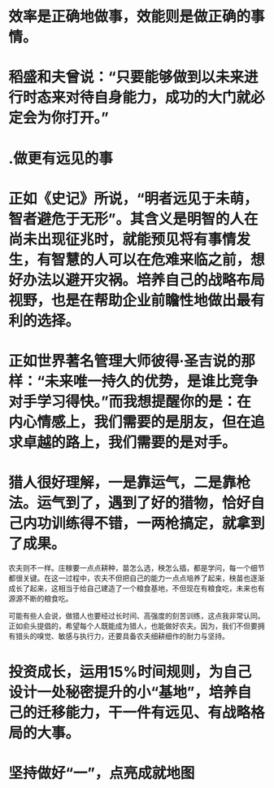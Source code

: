 # 效率是正确地做事，效能则是做正确的事情。

# 稻盛和夫曾说：“只要能够做到以未来进行时态来对待自身能力，成功的大门就必定会为你打开。”

# .做更有远见的事

# 正如《史记》所说，“明者远见于未萌，智者避危于无形”。其含义是明智的人在尚未出现征兆时，就能预见将有事情发生，有智慧的人可以在危难来临之前，想好办法以避开灾祸。培养自己的战略布局视野，也是在帮助企业前瞻性地做出最有利的选择。

# 正如世界著名管理大师彼得·圣吉说的那样：“未来唯一持久的优势，是谁比竞争对手学习得快。”而我想提醒你的是：在内心情感上，我们需要的是朋友，但在追求卓越的路上，我们需要的是对手。

# 猎人很好理解，一是靠运气，二是靠枪法。运气到了，遇到了好的猎物，恰好自己内功训练得不错，一两枪搞定，就拿到了成果。

农夫则不一样。庄稼要一点点耕种，苗怎么选，秧怎么插，都是学问，每一个细节都很关键。在这一过程中，农夫不但把自己的能力一点点培养了起来，秧苗也逐渐成长了起来，这相当于给自己建造了一个粮食基地，不但现在有粮食吃，未来也有源源不断的粮食吃。

可能有些人会说，做猎人也要经过长时间、高强度的刻苦训练，这点我非常认同。正如俞头提倡的，希望每个人既能成为猎人，也能做好农夫。因为，我们不但要拥有猎头的嗅觉、敏感与执行力，还要具备农夫细耕细作的耐力与坚持。

# 投资成长，运用15%时间规则，为自己设计一处秘密提升的小“基地”，培养自己的迁移能力，干一件有远见、有战略格局的大事。


# 坚持做好“一”，点亮成就地图
